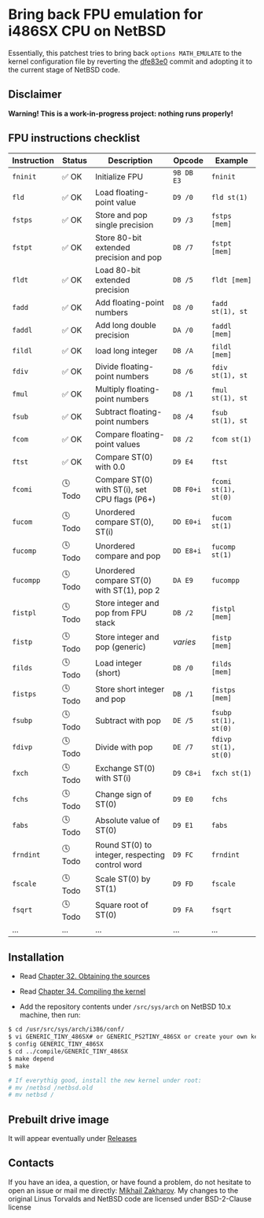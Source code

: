 # Bring back FPU emulation for i486SX CPU on NetBSD

Essentially, this patchest tries to bring back `options MATH_EMULATE` to the kernel configuration file by reverting
the [dfe83e0](https://github.com/NetBSD/src/commit/dfe83e08ca9688dd195a43113e7bc7c58fcdd14a) commit and adopting it
to the current stage of NetBSD code.

## Disclaimer

  **Warning! This is a work-in-progress project: nothing runs properly!**

## FPU instructions checklist

| Instruction | Status   | Description                                     | Opcode     | Example              |
| ----------- | -------- | ----------------------------------------------- | ---------- | -------------------- |
| `fninit`    | ✅ OK   | Initialize FPU                                  | `9B DB E3` | `fninit`             |
| `fld`       | ✅ OK   | Load floating-point value                       | `D9 /0`    | `fld st(1)`          |
| `fstps`     | ✅ OK   | Store and pop single precision                  | `D9 /3`    | `fstps [mem]`        |
| `fstpt`     | ✅ OK   | Store 80-bit extended precision and pop         | `DB /7`    | `fstpt [mem]`        |
| `fldt`      | ✅ OK   | Load 80-bit extended precision                  | `DB /5`    | `fldt [mem]`         |
| `fadd`      | ✅ OK   | Add floating-point numbers                      | `D8 /0`    | `fadd st(1), st`     |
| `faddl`     | ✅ OK   | Add long double precision                       | `DA /0`    | `faddl [mem]`        |
| `fildl`     | ✅ OK   | load long integer                               | `DB /A`    | `fildl [mem]`        |
| `fdiv`      | ✅ OK   | Divide floating-point numbers                   | `D8 /6`    | `fdiv st(1), st`     |
| `fmul`      | ✅ OK   | Multiply floating-point numbers                 | `D8 /1`    | `fmul st(1), st`     |
| `fsub`      | ✅ OK   | Subtract floating-point numbers                 | `D8 /4`    | `fsub st(1), st`     |
| `fcom`      | ✅ OK   | Compare floating-point values                   | `D8 /2`    | `fcom st(1)`         |
| `ftst`      | ✅ OK   | Compare ST(0) with 0.0                          | `D9 E4`    | `ftst`               |
| `fcomi`     | 🕓 Todo | Compare ST(0) with ST(i), set CPU flags (P6+)   | `DB F0+i`  | `fcomi st(1), st(0)` |
| `fucom`     | 🕓 Todo | Unordered compare ST(0), ST(i)                  | `DD E0+i`  | `fucom st(1)`        |
| `fucomp`    | 🕓 Todo | Unordered compare and pop                       | `DD E8+i`  | `fucomp st(1)`       |
| `fucompp`   | 🕓 Todo | Unordered compare ST(0) with ST(1), pop 2       | `DA E9`    | `fucompp`            |
| `fistpl`    | 🕓 Todo | Store integer and pop from FPU stack            | `DB /2`    | `fistpl [mem]`       |
| `fistp`     | 🕓 Todo | Store integer and pop (generic)                 | *varies*   | `fistp [mem]`        |
| `filds`     | 🕓 Todo | Load integer (short)                            | `DB /0`    | `filds [mem]`        |
| `fistps`    | 🕓 Todo | Store short integer and pop                     | `DB /1`    | `fistps [mem]`       |
| `fsubp`     | 🕓 Todo | Subtract with pop                               | `DE /5`    | `fsubp st(1), st(0)` |
| `fdivp`     | 🕓 Todo | Divide with pop                                 | `DE /7`    | `fdivp st(1), st(0)` |
| `fxch`      | 🕓 Todo | Exchange ST(0) with ST(i)                       | `D9 C8+i`  | `fxch st(1)`         |
| `fchs`      | 🕓 Todo | Change sign of ST(0)                            | `D9 E0`    | `fchs`               |
| `fabs`      | 🕓 Todo | Absolute value of ST(0)                         | `D9 E1`    | `fabs`               |
| `frndint`   | 🕓 Todo | Round ST(0) to integer, respecting control word | `D9 FC`    | `frndint`            |
| `fscale`    | 🕓 Todo | Scale ST(0) by ST(1)                            | `D9 FD`    | `fscale`             |
| `fsqrt`     | 🕓 Todo | Square root of ST(0)                            | `D9 FA`    | `fsqrt`              |
| ...         | ...      | ...                                             | ...        | ...                  |

## Installation

* Read [Chapter 32. Obtaining the sources](https://www.netbsd.org/docs/guide/en/chap-fetch.html)
* Read [Chapter 34. Compiling the kernel](https://www.netbsd.org/docs/guide/en/chap-kernel.html)

* Add the repository contents under `/src/sys/arch` on NetBSD 10.x machine, then run:

``` sh
$ cd /usr/src/sys/arch/i386/conf/
$ vi GENERIC_TINY_486SX# or GENERIC_PS2TINY_486SX or create your own kernel configuration with "options MATH_EMULATE"
$ config GENERIC_TINY_486SX
$ cd ../compile/GENERIC_TINY_486SX
$ make depend
$ make

# If everythig good, install the new kernel under root:
# mv /netbsd /netbsd.old
# mv netbsd /
```

## Prebuilt drive image

It will appear eventually under [Releases](https://github.com/mezantrop/i486SX_soft_FPU/releases)

## Contacts

If you have an idea, a question, or have found a problem, do not hesitate to open an issue or mail me
directly: [Mikhail Zakharov](zmey20000@yahoo.com). My changes to the original Linus Torvalds and NetBSD code are
licensed under BSD-2-Clause license
